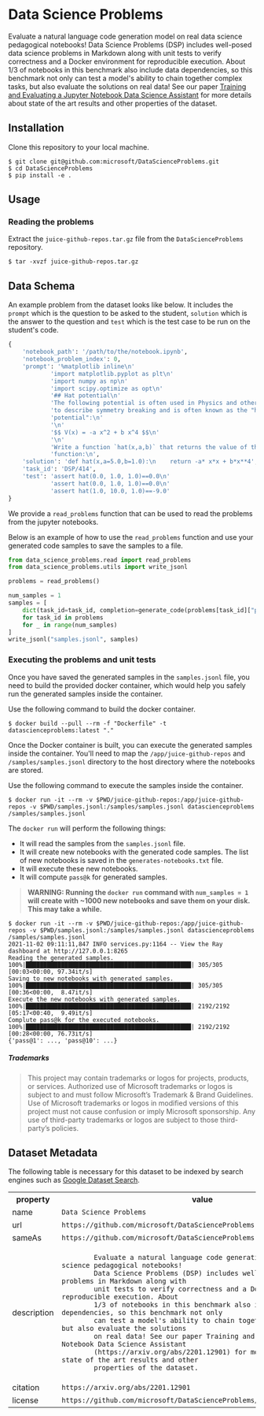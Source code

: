 # Data Science Problems

Evaluate a natural language code generation model on real data science pedagogical notebooks! Data Science Problems (DSP) includes well-posed data science problems in Markdown along with unit tests to verify correctness and a Docker environment for reproducible execution. About 1/3 of notebooks in this benchmark also include data dependencies, so this benchmark not only can test a model's ability to chain together complex tasks, but also evaluate the solutions on real data! See our paper [Training and Evaluating a Jupyter Notebook Data Science Assistant](https://arxiv.org/abs/2201.12901) for more details about state of the art results and other properties of the dataset.

## Installation

Clone this repository to your local machine.

```
$ git clone git@github.com:microsoft/DataScienceProblems.git
$ cd DataScienceProblems
$ pip install -e .
```

## Usage

### Reading the problems

Extract the `juice-github-repos.tar.gz` file from the `DataScienceProblems` repository.

```
$ tar -xvzf juice-github-repos.tar.gz
```

## Data Schema

An example problem from the dataset looks like below. It includes the `prompt` which is the question to be asked to the student, `solution` which is the answer to the question and `test` which is the test case to be run on the student's code.

```python
{
    'notebook_path': '/path/to/the/notebook.ipynb',
    'notebook_problem_index': 0,
    'prompt': '%matplotlib inline\n'
            'import matplotlib.pyplot as plt\n'
            'import numpy as np\n'
            'import scipy.optimize as opt\n'
            '## Hat potential\n'
            'The following potential is often used in Physics and other fields '
            'to describe symmetry breaking and is often known as the "hat '
            'potential":\n'
            '\n'
            '$$ V(x) = -a x^2 + b x^4 $$\n'
            '\n'
            'Write a function `hat(x,a,b)` that returns the value of this '
            'function:\n',
    'solution': 'def hat(x,a=5.0,b=1.0):\n    return -a* x*x + b*x**4',
    'task_id': 'DSP/414',
    'test': 'assert hat(0.0, 1.0, 1.0)==0.0\n'
            'assert hat(0.0, 1.0, 1.0)==0.0\n'
            'assert hat(1.0, 10.0, 1.0)==-9.0'
}
```

We provide a `read_problems` function that can be used to read the problems from the jupyter notebooks. 

Below is an example of how to use the `read_problems` function and use your generated code samples to save the samples to a file.


```python
from data_science_problems.read import read_problems
from data_science_problems.utils import write_jsonl

problems = read_problems()

num_samples = 1
samples = [
    dict(task_id=task_id, completion=generate_code(problems[task_id]["prompt"]))
    for task_id in problems
    for _ in range(num_samples)
]
write_jsonl("samples.jsonl", samples)
```


### Executing the problems and unit tests

Once you have saved the generated samples in the `samples.jsonl` file, you need to build the provided docker container, which would help you safely run the generated samples inside the container.

Use the following command to build the docker container.

```
$ docker build --pull --rm -f "Dockerfile" -t datascienceproblems:latest "."
```

Once the Docker container is built, you can execute the generated samples inside the container. You'll need to map the `/app/juice-github-repos` and `/samples/samples.jsonl` directory to the host directory where the notebooks are stored.

Use the following command to execute the samples inside the container.  

```
$ docker run -it --rm -v $PWD/juice-github-repos:/app/juice-github-repos -v $PWD/samples.jsonl:/samples/samples.jsonl datascienceproblems /samples/samples.jsonl
```


The `docker run` will perform the following things:

- It will read the samples from the `samples.jsonl` file.
- It will create new notebooks with the generated code samples. The list of new notebooks is saved in the `generates-notebooks.txt` file.
- It will execute these new notebooks.
- It will compute `pass@k` for generated samples. 

> **WARNING: Running the `docker run` command with `num_samples = 1` will create with ~1000 new notebooks and save them on your disk. This may take a while.**

```
$ docker run -it --rm -v $PWD/juice-github-repos:/app/juice-github-repos -v $PWD/samples.jsonl:/samples/samples.jsonl datascienceproblems /samples/samples.jsonl
2021-11-02 09:11:11,847 INFO services.py:1164 -- View the Ray dashboard at http://127.0.0.1:8265
Reading the generated samples.
100%|███████████████████████████████████████████████| 305/305 [00:03<00:00, 97.34it/s]
Saving to new notebooks with generated samples.
100%|███████████████████████████████████████████████| 305/305 [00:36<00:00,  8.47it/s]
Execute the new notebooks with generated samples.
100%|███████████████████████████████████████████████| 2192/2192 [05:17<00:40,  9.49it/s]
Complute pass@k for the executed notebooks.
100%|███████████████████████████████████████████████| 2192/2192 [00:28<00:00, 76.73it/s]
{'pass@1': ..., 'pass@10': ...}
```

##### Trademarks

> This project may contain trademarks or logos for projects, products, or services. Authorized use of Microsoft trademarks or logos is subject to and must follow Microsoft’s Trademark & Brand Guidelines. Use of Microsoft trademarks or logos in modified versions of this project must not cause confusion or imply Microsoft sponsorship. Any use of third-party trademarks or logos are subject to those third-party’s policies.

## Dataset Metadata

The following table is necessary for this dataset to be indexed by search
engines such as <a href="https://g.co/datasetsearch">Google Dataset Search</a>.
<div itemscope itemtype="http://schema.org/Dataset">
<table>
  <tr>
    <th>property</th>
    <th>value</th>
  </tr>
  <tr>
    <td>name</td>
    <td><code itemprop="name">Data Science Problems</code></td>
  </tr>
  <tr>
    <td>url</td>
    <td><code itemprop="url">https://github.com/microsoft/DataScienceProblems</code></td>
  </tr>
  <tr>
    <td>sameAs</td>
    <td><code itemprop="sameAs">https://github.com/microsoft/DataScienceProblems</code></td>
  </tr>
  <tr>
    <td>description</td>
    <td><code itemprop="description">
        Evaluate a natural language code generation model on real data science pedagogical notebooks! 
        Data Science Problems (DSP) includes well-posed data science problems in Markdown along with 
        unit tests to verify correctness and a Docker environment for reproducible execution. About 
        1/3 of notebooks in this benchmark also include data dependencies, so this benchmark not only 
        can test a model's ability to chain together complex tasks, but also evaluate the solutions 
        on real data! See our paper Training and Evaluating a Jupyter Notebook Data Science Assistant 
        (https://arxiv.org/abs/2201.12901) for more details about state of the art results and other 
        properties of the dataset.
	</code></td>
  </tr>
  <tr>
    <td>citation</td>
    <td><code itemprop="citation">https://arxiv.org/abs/2201.12901</code></td>
  </tr>
  <tr>
    <td>license</td>
    <td><code itemprop="license">https://github.com/microsoft/DataScienceProblems/blob/main/LICENSE.txt</code></td>
  </tr>
</table>
</div>

